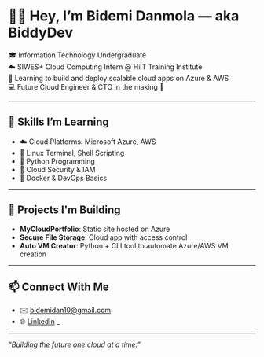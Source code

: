 # 👋🏽 Hey, I’m Bidemi Danmola — aka BiddyDev

🎓 Information Technology Undergraduate  
☁️ SIWES+ Cloud Computing Intern @ HiiT Training Institute  
🔧 Learning to build and deploy scalable cloud apps on Azure & AWS  
💻 Future Cloud Engineer & CTO in the making 🚀

---

## 🧠 Skills I’m Learning
- ☁️ Cloud Platforms: Microsoft Azure, AWS
- 🐧 Linux Terminal, Shell Scripting
- 🐍 Python Programming
- 🔐 Cloud Security & IAM
- 🐳 Docker & DevOps Basics

---

## 📂 Projects I'm Building
- **MyCloudPortfolio**: Static site hosted on Azure
- **Secure File Storage**: Cloud app with access control
- **Auto VM Creator**: Python + CLI tool to automate Azure/AWS VM creation

---

## 📫 Connect With Me
- ✉️ bidemidan10@gmail.com
- 🌐 [LinkedIn]() _

---

_“Building the future one cloud at a time.”_
